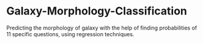 # Galaxy-Morphology-Classification
Predicting the morphology of galaxy with the help of finding probabilities of 11 specific questions, using regression techniques.
